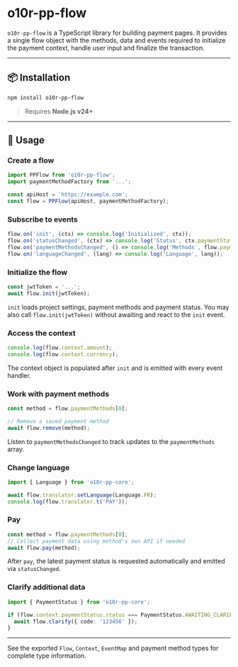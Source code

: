 # o10r-pp-flow

`o10r-pp-flow` is a TypeScript library for building payment pages. It provides a single flow object with the methods, data and events required to initialize the payment context, handle user input and finalize the transaction.

---

## 📦 Installation

```bash
npm install o10r-pp-flow
```

> Requires **Node.js v24+**

---

## 🚀 Usage

### Create a flow

```ts
import PPFlow from 'o10r-pp-flow';
import paymentMethodFactory from '...';

const apiHost = 'https://example.com';
const flow = PPFlow(apiHost, paymentMethodFactory);
```

### Subscribe to events

```ts
flow.on('init', (ctx) => console.log('Initialized', ctx));
flow.on('statusChanged', (ctx) => console.log('Status', ctx.paymentStatus.status));
flow.on('paymentMethodsChanged', () => console.log('Methods', flow.paymentMethods));
flow.on('languageChanged', (lang) => console.log('Language', lang));
```

### Initialize the flow

```ts
const jwtToken = '...';
await flow.init(jwtToken);
```

`init` loads project settings, payment methods and payment status. You may also call `flow.init(jwtToken)` without awaiting and react to the `init` event.

### Access the context

```ts
console.log(flow.context.amount);
console.log(flow.context.currency);
```

The context object is populated after `init` and is emitted with every event handler.

### Work with payment methods

```ts
const method = flow.paymentMethods[0];

// Remove a saved payment method
await flow.remove(method);
```

Listen to `paymentMethodsChanged` to track updates to the `paymentMethods` array.

### Change language

```ts
import { Language } from 'o10r-pp-core';

await flow.translator.setLanguage(Language.FR);
console.log(flow.translator.t('PAY'));
```

### Pay

```ts
const method = flow.paymentMethods[0];
// Collect payment data using method's own API if needed
await flow.pay(method);
```

After `pay`, the latest payment status is requested automatically and emitted via `statusChanged`.

### Clarify additional data

```ts
import { PaymentStatus } from 'o10r-pp-core';

if (flow.context.paymentStatus.status === PaymentStatus.AWAITING_CLARIFICATION) {
  await flow.clarify({ code: '123456' });
}
```

---

See the exported `Flow`, `Context`, `EventMap` and payment method types for complete type information.

